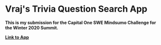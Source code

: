 # Vraj's Trivia Question Search App

**This is my submission for the Capital One SWE Mindsumo Challenge for the Winter 2020 Summit.**

**[Link to App](https://patelvap.github.io/TriviaQuestionSearch)**
